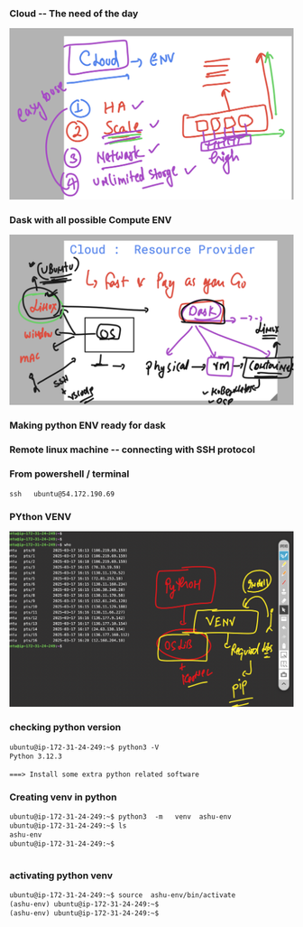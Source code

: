 ### Cloud -- The need of the day 

<img src="cl1.png">


### Dask with all possible Compute ENV 

<img src="cl2.png">

### Making python ENV ready for dask 

### Remote linux machine -- connecting with SSH protocol 

### From powershell / terminal 
```
ssh   ubuntu@54.172.190.69

```

### PYthon VENV 

<img src="cl3.png">


### checking python version 

```
ubuntu@ip-172-31-24-249:~$ python3 -V
Python 3.12.3

===> Install some extra python related software 

```

### Creating venv in python 

```
ubuntu@ip-172-31-24-249:~$ python3  -m   venv  ashu-env 
ubuntu@ip-172-31-24-249:~$ ls
ashu-env
ubuntu@ip-172-31-24-249:~$ 


```

### activating python venv 

```
ubuntu@ip-172-31-24-249:~$ source  ashu-env/bin/activate
(ashu-env) ubuntu@ip-172-31-24-249:~$ 
(ashu-env) ubuntu@ip-172-31-24-249:~$ 

```
